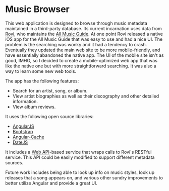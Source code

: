 Music Browser
============
This web application is designed to browse through music metadata maintained in a third-party database. Its current incarnation uses data from [Rovi](http://www.rovicorp.com), who maintains the [All Music Guide](http://www.allmusic.com). At one point Rovi released a native iOS app for the All Music Guide that was easy to use and had a nice UI. The problem is the searching was wonky and it had a tendency to crash. Eventually they updated the main web site to be more mobile-friendly, and have essentially abandoned the native app. The UI of the mobile site isn't as good, IMHO, so I decided to create a mobile-optimized web app that was like the native one but with more straightforward searching. It was also a way to learn some new web tools.

The app has the following features:

* Search for an artist, song, or album.
* View artist biographies as well as their discography and other detailed information.
* View album reviews.

It uses the following open source libraries:

* [AngularJS](http://angularjs.org)
* [Bootstrap](http://getbootstrap.com)
* [Angular-Cache](http://github.com/jmdobry/angular-cache)
* [DateJS](http://www.datejs.com)

It includes a [Web API](http://www.asp.net/web-api)-based service that wraps calls to Rovi's RESTful service. This API could be easily modified to support different metadata sources.

Future work includes being able to look up info on music styles, look up releases that a song appears on, and various other sundry improvements to better utilize Angular and provide a great UI.
